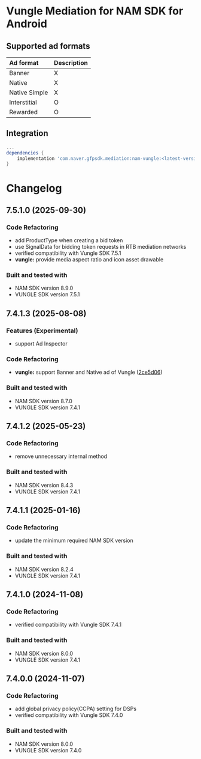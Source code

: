 # Vungle Mediation for NAM SDK for Android

## Supported ad formats

| Ad format     | Description |
|:--------------|:------------|
| Banner        | X           |
| Native        | X           |
| Native Simple | X           |
| Interstitial  | O           |
| Rewarded      | O           |

## Integration

```gradle
...
dependencies {
    implementation 'com.naver.gfpsdk.mediation:nam-vungle:<latest-version>'  
}
```

# Changelog
## 7.5.1.0 (2025-09-30)
### Code Refactoring
* add ProductType when creating a bid token
* use SignalData for bidding token requests in RTB mediation networks
* verified compatibility with Vungle SDK 7.5.1
* **vungle:** provide media aspect ratio and icon asset drawable

### Built and tested with
- NAM SDK version 8.9.0
- VUNGLE SDK version 7.5.1

## 7.4.1.3 (2025-08-08)

### Features (Experimental)
* support Ad Inspector

### Code Refactoring

* **vungle:** support Banner and Native ad of Vungle ([2ce5d06](https://oss.navercorp.com/da-ssp-app-sdk/naver_sdk_aos/commit/2ce5d067d6e0efddd0dbb53e9d95f0cec56717de))

### Built and tested with
- NAM SDK version 8.7.0
- VUNGLE SDK version 7.4.1

## 7.4.1.2 (2025-05-23)
### Code Refactoring
* remove unnecessary internal method

### Built and tested with
- NAM SDK version 8.4.3
- VUNGLE SDK version 7.4.1

## 7.4.1.1 (2025-01-16)
### Code Refactoring
* update the minimum required NAM SDK version

### Built and tested with
- NAM SDK version 8.2.4
- VUNGLE SDK version 7.4.1

## 7.4.1.0 (2024-11-08)

### Code Refactoring

* verified compatibility with Vungle SDK 7.4.1 

### Built and tested with
- NAM SDK version 8.0.0
- VUNGLE SDK version 7.4.1

## 7.4.0.0 (2024-11-07)

### Code Refactoring

* add global privacy policy(CCPA) setting for DSPs 
* verified compatibility with Vungle SDK 7.4.0 

### Built and tested with
- NAM SDK version 8.0.0
- VUNGLE SDK version 7.4.0